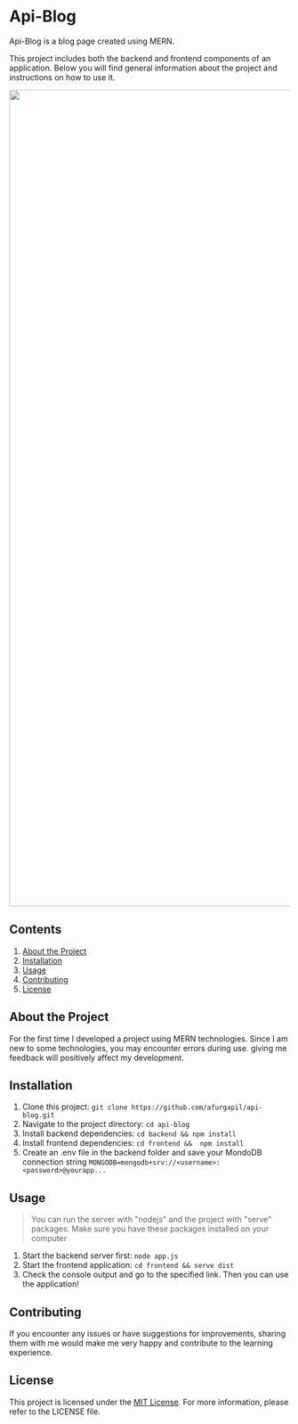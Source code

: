 # Api-Blog

Api-Blog is a blog page created using MERN.

This project includes both the backend and frontend components of an application. Below you will find general information about the project and instructions on how to use it.

<div align="center">
    <img width="1465" alt="SS" src="https://github.com/afurgapil/apilang/assets/99171546/f61cd445-8d4b-440c-af60-f8c0d771ad5e">
</div>

## Contents

1. [About the Project](#about-the-project)
2. [Installation](#installation)
3. [Usage](#usage)
4. [Contributing](#contributing)
5. [License](#license)

## About the Project

For the first time I developed a project using MERN technologies. Since I am new to some technologies, you may encounter errors during use. giving me feedback will positively affect my development.

## Installation

1. Clone this project: `git clone https://github.com/afurgapil/api-blog.git`
2. Navigate to the project directory: `cd api-blog`
3. Install backend dependencies: `cd backend && npm install`
4. Install frontend dependencies: `cd frontend &&  npm install`
5. Create an .env file in the backend folder and save your MondoDB connection string `MONGODB=mongodb+srv://<username>:<password>@yourapp...`

## Usage

> You can run the server with "nodejs" and the project with "serve" packages. Make sure you have these packages installed on your computer

1. Start the backend server first: `node app.js`
2. Start the frontend application: `cd frontend && serve dist`
3. Check the console output and go to the specified link. Then you can use the application!

## Contributing

If you encounter any issues or have suggestions for improvements, sharing them with me would make me very happy and contribute to the learning experience.

## License

This project is licensed under the [MIT License](LICENSE). For more information, please refer to the LICENSE file.
